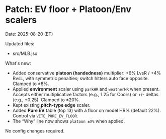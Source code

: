 # Patch: EV floor + Platoon/Env scalers
Date: 2025-08-20 (ET)

Updated files:
- src/MLB.jsx

What's new:
- Added conservative **platoon (handedness)** multiplier: +6% LvsR / +4% RvsL, with symmetric penalties; switch hitters auto face opposite. Clamped to ±8%.
- Applied **environment** scaler using `parkHR` and `weatherHR` when present. Accepts either multiplicative factors (e.g., 1.25 for Coors) or +/- deltas (e.g., +0.25). Clamped to ±20%.
- Kept existing **pitch-type edge** scaler.
- Added **Pure EV** table (top 13) with a floor on model HR% (default 22%). Control via `VITE_PURE_EV_FLOOR`.
- The “Why” line now shows `platoon ±X%` when applied.

No config changes required.
